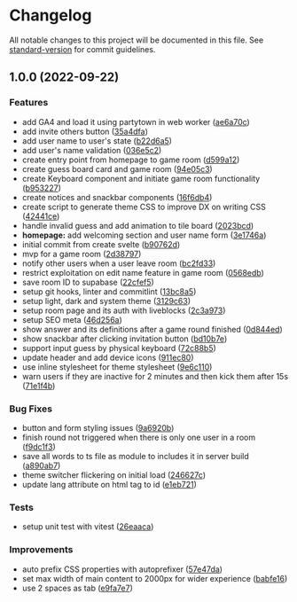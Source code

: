 # Changelog

All notable changes to this project will be documented in this file. See [standard-version](https://github.com/conventional-changelog/standard-version) for commit guidelines.

## 1.0.0 (2022-09-22)


### Features

* add GA4 and load it using partytown in web worker ([ae6a70c](https://github.com/RofiSyahrul/katlaisasi/commit/ae6a70c5e7b14f83dd80d9cf2a44fa4aacc8c1f4))
* add invite others button ([35a4dfa](https://github.com/RofiSyahrul/katlaisasi/commit/35a4dfa29ac8052305d81b5853ee887d4b33a7fe))
* add user name to user's state ([b22d6a5](https://github.com/RofiSyahrul/katlaisasi/commit/b22d6a52c356dc8f6d1af26591406392f1b090be))
* add user's name validation ([036e5c2](https://github.com/RofiSyahrul/katlaisasi/commit/036e5c20a30cd0520ef53a1f12217ff522d92dfa))
* create entry point from homepage to game room ([d599a12](https://github.com/RofiSyahrul/katlaisasi/commit/d599a12e51bd50c45ea1d883b5d82d2082364315))
* create guess board card and game room ([94e05c3](https://github.com/RofiSyahrul/katlaisasi/commit/94e05c31ded251c66b3f1314e3b9d0c1a2b23d7b))
* create Keyboard component and initiate game room functionality ([b953227](https://github.com/RofiSyahrul/katlaisasi/commit/b953227edeffd65232502472043418af70283246))
* create notices and snackbar components ([16f6db4](https://github.com/RofiSyahrul/katlaisasi/commit/16f6db4d5d1a3f15f44307656dc56f4dd075e9c4))
* create script to generate theme CSS to improve DX on writing CSS ([42441ce](https://github.com/RofiSyahrul/katlaisasi/commit/42441cef4ee2108f8aa1edd2e5aa73d15211e642))
* handle invalid guess and add animation to tile board ([2023bcd](https://github.com/RofiSyahrul/katlaisasi/commit/2023bcdbe9f2a6e06eb00baa53a8d73cf64db427))
* **homepage:** add welcoming section and user name form ([3e1746a](https://github.com/RofiSyahrul/katlaisasi/commit/3e1746a122e38a56a9fee9af0cbd99d14a1fb72d))
* initial commit from create svelte ([b90762d](https://github.com/RofiSyahrul/katlaisasi/commit/b90762df6249fae77123b8a441ea6ef24bfd968d))
* mvp for a game room ([2d38797](https://github.com/RofiSyahrul/katlaisasi/commit/2d38797d6c7bc6be069e95cdbcc410079ec56040))
* notify other users when a user leave room ([bc2fd33](https://github.com/RofiSyahrul/katlaisasi/commit/bc2fd33bb5b304675595b6fe6c1f099955b3506a))
* restrict exploitation on edit name feature in game room ([0568edb](https://github.com/RofiSyahrul/katlaisasi/commit/0568edbf476e16deccfa0f9ed005974c43ff24bc))
* save room ID to supabase ([22cfef5](https://github.com/RofiSyahrul/katlaisasi/commit/22cfef5f6bf0bda0ed26d3a74383a5c6103eb940))
* setup git hooks, linter and commitlint ([13bc8a5](https://github.com/RofiSyahrul/katlaisasi/commit/13bc8a55261fc11fdae33578f31fe26e9b73c451))
* setup light, dark and system theme ([3129c63](https://github.com/RofiSyahrul/katlaisasi/commit/3129c63c81b8c145d94c55d36f4f68e8e31c5409))
* setup room page and its auth with liveblocks ([2c3a973](https://github.com/RofiSyahrul/katlaisasi/commit/2c3a9734afcb03bbed22a3e9a432f181465e60bd))
* setup SEO meta ([46d256a](https://github.com/RofiSyahrul/katlaisasi/commit/46d256a4b2c7a29c51cb1214d49c0f8b7a170493))
* show answer and its definitions after a game round finished ([0d844ed](https://github.com/RofiSyahrul/katlaisasi/commit/0d844ed014f667e10c890b2be70013369b7a6a89))
* show snackbar after clicking invitation button ([bd10b7e](https://github.com/RofiSyahrul/katlaisasi/commit/bd10b7e82fb64f76ebec6dd294a5175f25af5321))
* support input guess by physical keyboard ([72c88b5](https://github.com/RofiSyahrul/katlaisasi/commit/72c88b57f15f3755d6d2b3ed3acb817f626e984e))
* update header and add device icons ([911ec80](https://github.com/RofiSyahrul/katlaisasi/commit/911ec8069fb5b15c82e60107410ce97f42c25fad))
* use inline stylesheet for theme stylesheet ([9e6c110](https://github.com/RofiSyahrul/katlaisasi/commit/9e6c110d320c21c0b5317e30fe20afb898b0f7e4))
* warn users if they are inactive for 2 minutes and then kick them after 15s ([71e1f4b](https://github.com/RofiSyahrul/katlaisasi/commit/71e1f4bb773a3ea1d6cb9129658c4f343ee16b19))


### Bug Fixes

* button and form styling issues ([9a6920b](https://github.com/RofiSyahrul/katlaisasi/commit/9a6920bef74ec50db10ecf4e798f1588be1f6640))
* finish round not triggered when there is only one user in a room ([f9dc1f3](https://github.com/RofiSyahrul/katlaisasi/commit/f9dc1f33df904bafdc35b81a9c6a91ae7e2fb34e))
* save all words to ts file as module to includes it in server build ([a890ab7](https://github.com/RofiSyahrul/katlaisasi/commit/a890ab71c54caa3ed4d260654175a18a9a971496))
* theme switcher flickering on initial load ([246627c](https://github.com/RofiSyahrul/katlaisasi/commit/246627c0f97bffc85316acbb69fb6e324726c862))
* update lang attribute on html tag to id ([e1eb721](https://github.com/RofiSyahrul/katlaisasi/commit/e1eb72104ca221a08667ae80a7e809cd9675ad30))


### Tests

* setup unit test with vitest ([26eaaca](https://github.com/RofiSyahrul/katlaisasi/commit/26eaaca1b6463c0dc160fcaecdcbba669dcbacf5))


### Improvements

* auto prefix CSS properties with autoprefixer ([57e47da](https://github.com/RofiSyahrul/katlaisasi/commit/57e47da598aa8c7dc8182b536f6cff4b9f6d0188))
* set max width of main content to 2000px for wider experience ([babfe16](https://github.com/RofiSyahrul/katlaisasi/commit/babfe16ded32e9db6b283f959426c3d7ac365574))
* use 2 spaces as tab ([e9fa7e7](https://github.com/RofiSyahrul/katlaisasi/commit/e9fa7e7bf4b531a01672f125dd8f27357003947f))
